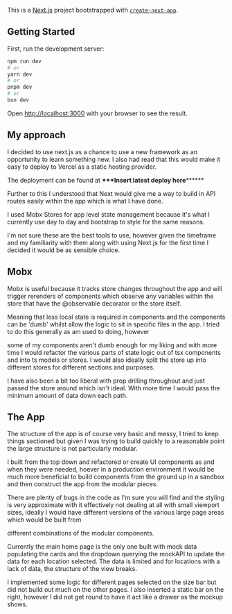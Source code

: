 This is a [Next.js](https://nextjs.org) project bootstrapped with [`create-next-app`](https://nextjs.org/docs/app/api-reference/cli/create-next-app).

## Getting Started

First, run the development server:

```bash
npm run dev
# or
yarn dev
# or
pnpm dev
# or
bun dev
```

Open [http://localhost:3000](http://localhost:3000) with your browser to see the result.

## My approach

I decided to use next.js as a chance to use a new framework as an opportunity to learn something new. I also had read that this would make it easy to deploy to Vercel as a static hosting provider.

The deployment can be found at **\*\*\***Insert latest deploy here****\*\*****

Further to this I understood that Next would give me a way to build in API routes easily within the app which is what I have done.

I used Mobx Stores for app level state management because it's what I currently use day to day and bootstrap to style for the same reasons.

I'm not sure these are the best tools to use, however given the timeframe and my familiarity with them along with using Next.js for the first time I decided it would be as sensible choice.

## Mobx

Mobx is useful because it tracks store changes throughout the app and will trigger rerenders of components which observe any variables within the store that have the @observable decorator or the store itself.

Meaning that less local state is required in components and the components can be 'dumb' whilst allow the logic to sit in specific files in the app. I tried to do this generally as am used to doing, however

some of my components aren't dumb enough for my liking and with more time I would refactor the various parts of state logic out of tsx components and into ts models or stores. I would also ideally split the store up into different stores for different sections and purposes.

I have also been a bit too liberal with prop drilling throughout and just passed the store around which isn't ideal. With more time I would pass the minimum amount of data down each path.

## The App

The structure of the app is of course very basic and messy, I tried to keep things sectioned but given I was trying to build quickly to a reasonable point the large structure is not particularly modular.

I built from the top down and refactored or create UI components as and when they were needed, hoever in a production environment it would be much more beneficial to build components from the ground up in a sandbox and then construct the app from the modular pieces.

There are plenty of bugs in the code as I'm sure you will find and the styling is very approximate with it effectively not dealing at all with small viewport sizes, ideally I would have different versions of the various large page areas which would be built from

different combinations of the modular components.

Currently the main home page is the only one built with mock data populating the cards and the dropdown querying the mockAPI to update the data for each location selected. The data is limited and for locations with a lack of data, the structure of the view breaks.

I implemented some logic for different pages selected on the size bar but did not build out much on the other pages. I also inserted a static bar on the right, however I did not get round to have it act like a drawer as the mockup shows.
